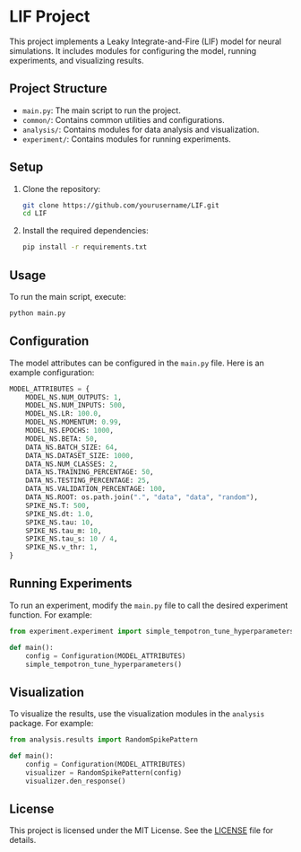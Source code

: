 # LIF Project

This project implements a Leaky Integrate-and-Fire (LIF) model for neural simulations. It includes modules for configuring the model, running experiments, and visualizing results.

## Project Structure

- `main.py`: The main script to run the project.
- `common/`: Contains common utilities and configurations.
- `analysis/`: Contains modules for data analysis and visualization.
- `experiment/`: Contains modules for running experiments.

## Setup

1. Clone the repository:
    ```sh
    git clone https://github.com/yourusername/LIF.git
    cd LIF
    ```

2. Install the required dependencies:
    ```sh
    pip install -r requirements.txt
    ```

## Usage

To run the main script, execute:
```sh
python main.py
```

## Configuration

The model attributes can be configured in the `main.py` file. Here is an example configuration:
```python
MODEL_ATTRIBUTES = {
    MODEL_NS.NUM_OUTPUTS: 1,
    MODEL_NS.NUM_INPUTS: 500,
    MODEL_NS.LR: 100.0,
    MODEL_NS.MOMENTUM: 0.99,
    MODEL_NS.EPOCHS: 1000,
    MODEL_NS.BETA: 50,
    DATA_NS.BATCH_SIZE: 64,
    DATA_NS.DATASET_SIZE: 1000,
    DATA_NS.NUM_CLASSES: 2,
    DATA_NS.TRAINING_PERCENTAGE: 50,
    DATA_NS.TESTING_PERCENTAGE: 25,
    DATA_NS.VALIDATION_PERCENTAGE: 100,
    DATA_NS.ROOT: os.path.join(".", "data", "data", "random"),
    SPIKE_NS.T: 500,
    SPIKE_NS.dt: 1.0,
    SPIKE_NS.tau: 10,
    SPIKE_NS.tau_m: 10,
    SPIKE_NS.tau_s: 10 / 4,
    SPIKE_NS.v_thr: 1,
}
```

## Running Experiments

To run an experiment, modify the `main.py` file to call the desired experiment function. For example:
```python
from experiment.experiment import simple_tempotron_tune_hyperparameters

def main():
    config = Configuration(MODEL_ATTRIBUTES)
    simple_tempotron_tune_hyperparameters()
```

## Visualization

To visualize the results, use the visualization modules in the `analysis` package. For example:
```python
from analysis.results import RandomSpikePattern

def main():
    config = Configuration(MODEL_ATTRIBUTES)
    visualizer = RandomSpikePattern(config)
    visualizer.den_response()
```

## License

This project is licensed under the MIT License. See the [LICENSE](LICENSE) file for details.